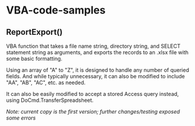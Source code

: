 # VBA-code-samples


## ReportExport()
VBA function that takes a file name string, directory string, and SELECT statement string as arguments, and exports the records to an .xlsx file with some basic formatting.

Using an array of "A" to "Z", it is designed to handle any number of queried fields. And while typically unnecessary, it can also be modified to include "AA", "AB", "AC", etc. as needed.

It can also be easily modified to accept a stored Access query instead, using DoCmd.TransferSpreadsheet.

   *Note: current copy is the first version; further changes/testing exposed some errors*
